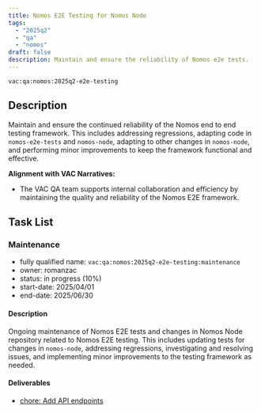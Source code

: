 ```yaml
---
title: Nomos E2E Testing for Nomos Node
tags:
  - "2025q2"
  - "qa"
  - "nomos"  
draft: false  
description: Maintain and ensure the reliability of Nomos e2e tests.
---
```


`vac:qa:nomos:2025q2-e2e-testing`

## Description
Maintain and ensure the continued reliability of the Nomos end to end testing framework. 
This includes addressing regressions, adapting code in `nomos-e2e-tests` and `nomos-node`, 
adapting to other changes in `nomos-node`, 
and performing minor improvements to keep the framework functional and effective.

**Alignment with VAC Narratives:**

* The VAC QA team supports internal collaboration and efficiency
  by maintaining the quality and reliability of the Nomos E2E framework.

## Task List

### Maintenance

* fully qualified name: `vac:qa:nomos:2025q2-e2e-testing:maintenance`
* owner: romanzac
* status: in progress (10%)
* start-date: 2025/04/01
* end-date: 2025/06/30

#### Description
Ongoing maintenance of Nomos E2E tests and changes in Nomos Node repository related to Nomos E2E testing. 
This includes updating tests for changes in `nomos-node`, addressing regressions, 
investigating and resolving issues, and implementing minor improvements to the testing framework as needed.

#### Deliverables
* [chore: Add API endpoints](https://github.com/logos-co/nomos-e2e-tests/pull/13)

